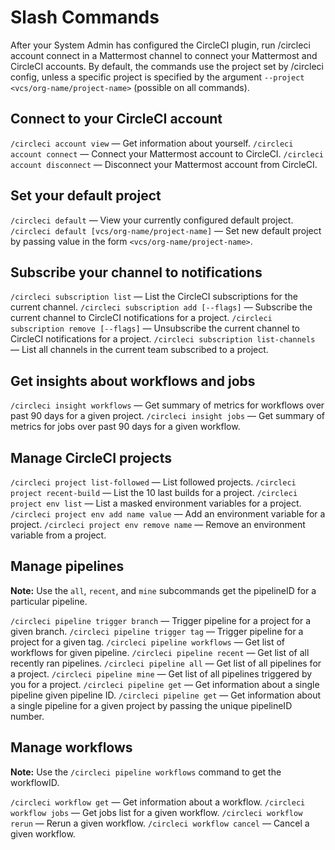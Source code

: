 # Slash Commands

After your System Admin has configured the CircleCI plugin, run /circleci account connect in a Mattermost channel to connect your Mattermost and CircleCI accounts.
By default, the commands use the project set by /circleci config, unless a specific project is specified by the argument `--project <vcs/org-name/project-name>` (possible on all commands).

## Connect to your CircleCI account

`/circleci account view` — Get information about yourself.
`/circleci account connect` — Connect your Mattermost account to CircleCI.
`/circleci account disconnect` — Disconnect your Mattermost account from CircleCI.

## Set your default project

`/circleci default` — View your currently configured default project.
`/circleci default [vcs/org-name/project-name]` — Set new default project by passing value in the form `<vcs/org-name/project-name>`.

## Subscribe your channel to notifications

`/circleci subscription list` — List the CircleCI subscriptions for the current channel.
`/circleci subscription add [--flags]` — Subscribe the current channel to CircleCI notifications for a project.
`/circleci subscription remove [--flags]` — Unsubscribe the current channel to CircleCI notifications for a project.
`/circleci subscription list-channels` — List all channels in the current team subscribed to a project.

## Get insights about workflows and jobs

`/circleci insight workflows` — Get summary of metrics for workflows over past 90 days for a given project.
`/circleci insight jobs` — Get summary of metrics for jobs over past 90 days for a given workflow.

## Manage CircleCI projects

`/circleci project list-followed` — List followed projects.
`/circleci project recent-build` — List the 10 last builds for a project.
`/circleci project env list` — List a masked environment variables for a project.
`/circleci project env add name value` — Add an environment variable for a project.
`/circleci project env remove name` — Remove an environment variable from a project.

## Manage pipelines

**Note:** Use the `all`, `recent`, and `mine` subcommands get the pipelineID for a particular pipeline.

`/circleci pipeline trigger branch` — Trigger pipeline for a project for a given branch.
`/circleci pipeline trigger tag` — Trigger pipeline for a project for a given tag.
`/circleci pipeline workflows` — Get list of workflows for given pipeline.
`/circleci pipeline recent` — Get list of all recently ran pipelines.
`/circleci pipeline all` — Get list of all pipelines for a project.
`/circleci pipeline mine` — Get list of all pipelines triggered by you for a project.
`/circleci pipeline get` — Get information about a single pipeline given pipeline ID.
`/circleci pipeline get` — Get information about a single pipeline for a given project by passing the unique pipelineID number.

## Manage workflows

**Note:** Use the `/circleci pipeline workflows` command to get the workflowID.

`/circleci workflow get` — Get information about a workflow.
`/circleci workflow jobs` — Get jobs list for a given workflow.
`/circleci workflow rerun` — Rerun a given workflow.
`/circleci workflow cancel` — Cancel a given workflow.
